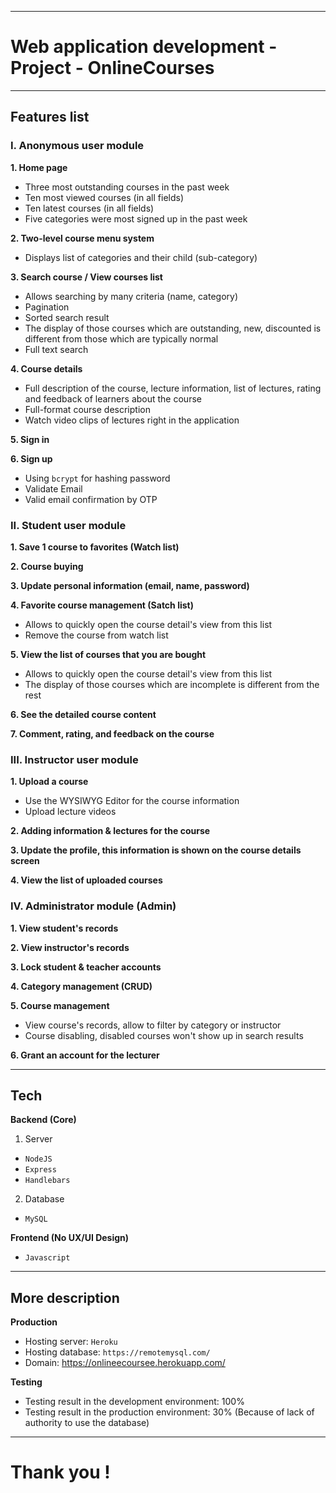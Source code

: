 ***
# Web application development - Project - OnlineCourses
***
## Features list

### I. Anonymous user module

**1. Home page**
+ Three most outstanding courses in the past week
+ Ten most viewed courses (in all fields)
+ Ten latest courses (in all fields)
+ Five categories were most signed up in the past week

**2. Two-level course menu system**
+ Displays list of categories and their child (sub-category)


**3. Search course / View courses list**
+ Allows searching by many criteria (name, category)
+ Pagination
+ Sorted search result
+ The display of those courses which are outstanding, new, discounted is different from those which are typically normal
+ Full text search


**4. Course details**
+ Full description of the course, lecture information, list of lectures, rating and feedback of learners about the  course
+ Full-format course description
+ Watch video clips of lectures right in the application


**5. Sign in**

**6. Sign up**
+ Using `bcrypt` for hashing password
+ Validate Email
+ Valid email confirmation by OTP

### II. Student user module
**1. Save 1 course to favorites (Watch list)**

**2. Course buying**

**3. Update personal information (email, name, password)**

**4. Favorite course management (Satch list)**
+ Allows to quickly open the course detail's view from this list
+ Remove the course from watch list

**5. View the list of courses that you are bought**
+ Allows to quickly open the course detail's view from this list
+ The display of those courses which are incomplete is different from the rest

**6. See the detailed course content**

**7. Comment, rating, and feedback on the course**


### III. Instructor user module
**1. Upload a course**
+ Use the WYSIWYG Editor for the course information
+ Upload lecture videos

**2. Adding information & lectures for the course**

**3. Update the profile, this information is shown on the course details screen**

**4. View the list of uploaded courses**

### IV. Administrator module (Admin)
**1. View student's records**

**2. View instructor's records**

**3. Lock student & teacher accounts**

**4. Category management (CRUD)**

**5. Course management**
+ View course's records, allow to filter by category or instructor
+ Course disabling, disabled courses won't show up in search results


**6. Grant an account for the lecturer**

***
## Tech
**Backend (Core)**
1. Server
+ `NodeJS`
+ `Express`
+ `Handlebars`
2. Database
+ `MySQL`

**Frontend (No UX/UI Design)**
+ `Javascript`

***
## More description
**Production**

- Hosting server: `Heroku`
- Hosting database: `https://remotemysql.com/`
- Domain: https://onlineecoursee.herokuapp.com/

**Testing**
- Testing result in the development environment: 100%
- Testing result in the production environment: 30% (Because of lack of authority to use the database)

***
# Thank you !






